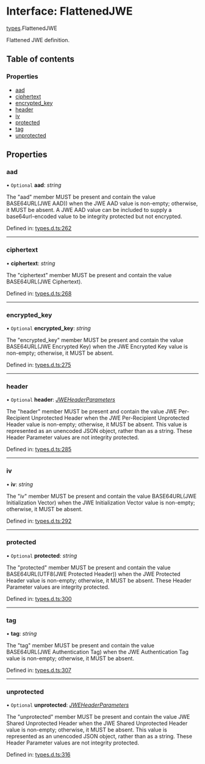 # Interface: FlattenedJWE

[types](../modules/types.md).FlattenedJWE

Flattened JWE definition.

## Table of contents

### Properties

- [aad](types.flattenedjwe.md#aad)
- [ciphertext](types.flattenedjwe.md#ciphertext)
- [encrypted\_key](types.flattenedjwe.md#encrypted_key)
- [header](types.flattenedjwe.md#header)
- [iv](types.flattenedjwe.md#iv)
- [protected](types.flattenedjwe.md#protected)
- [tag](types.flattenedjwe.md#tag)
- [unprotected](types.flattenedjwe.md#unprotected)

## Properties

### aad

• `Optional` **aad**: *string*

The "aad" member MUST be present and contain the value
BASE64URL(JWE AAD)) when the JWE AAD value is non-empty;
otherwise, it MUST be absent.  A JWE AAD value can be included to
supply a base64url-encoded value to be integrity protected but not
encrypted.

Defined in: [types.d.ts:262](https://github.com/panva/jose/blob/v3.10.0/src/types.d.ts#L262)

___

### ciphertext

• **ciphertext**: *string*

The "ciphertext" member MUST be present and contain the value
BASE64URL(JWE Ciphertext).

Defined in: [types.d.ts:268](https://github.com/panva/jose/blob/v3.10.0/src/types.d.ts#L268)

___

### encrypted\_key

• `Optional` **encrypted\_key**: *string*

The "encrypted_key" member MUST be present and contain the value
BASE64URL(JWE Encrypted Key) when the JWE Encrypted Key value is
non-empty; otherwise, it MUST be absent.

Defined in: [types.d.ts:275](https://github.com/panva/jose/blob/v3.10.0/src/types.d.ts#L275)

___

### header

• `Optional` **header**: [*JWEHeaderParameters*](types.jweheaderparameters.md)

The "header" member MUST be present and contain the value JWE Per-
Recipient Unprotected Header when the JWE Per-Recipient
Unprotected Header value is non-empty; otherwise, it MUST be
absent.  This value is represented as an unencoded JSON object,
rather than as a string.  These Header Parameter values are not
integrity protected.

Defined in: [types.d.ts:285](https://github.com/panva/jose/blob/v3.10.0/src/types.d.ts#L285)

___

### iv

• **iv**: *string*

The "iv" member MUST be present and contain the value
BASE64URL(JWE Initialization Vector) when the JWE Initialization
Vector value is non-empty; otherwise, it MUST be absent.

Defined in: [types.d.ts:292](https://github.com/panva/jose/blob/v3.10.0/src/types.d.ts#L292)

___

### protected

• `Optional` **protected**: *string*

The "protected" member MUST be present and contain the value
BASE64URL(UTF8(JWE Protected Header)) when the JWE Protected
Header value is non-empty; otherwise, it MUST be absent.  These
Header Parameter values are integrity protected.

Defined in: [types.d.ts:300](https://github.com/panva/jose/blob/v3.10.0/src/types.d.ts#L300)

___

### tag

• **tag**: *string*

The "tag" member MUST be present and contain the value
BASE64URL(JWE Authentication Tag) when the JWE Authentication Tag
value is non-empty; otherwise, it MUST be absent.

Defined in: [types.d.ts:307](https://github.com/panva/jose/blob/v3.10.0/src/types.d.ts#L307)

___

### unprotected

• `Optional` **unprotected**: [*JWEHeaderParameters*](types.jweheaderparameters.md)

The "unprotected" member MUST be present and contain the value JWE
Shared Unprotected Header when the JWE Shared Unprotected Header
value is non-empty; otherwise, it MUST be absent.  This value is
represented as an unencoded JSON object, rather than as a string.
These Header Parameter values are not integrity protected.

Defined in: [types.d.ts:316](https://github.com/panva/jose/blob/v3.10.0/src/types.d.ts#L316)
